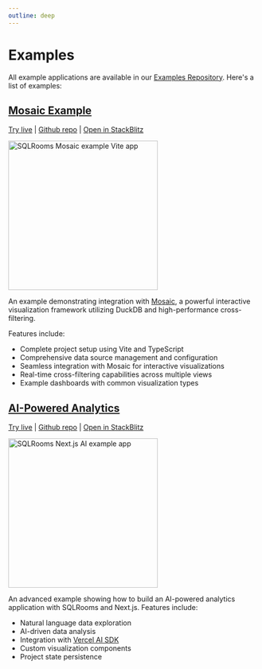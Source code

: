 ```yaml
---
outline: deep
---
```


# Examples

All example applications are available in our [Examples Repository](https://github.com/sqlrooms/examples). Here's a list of examples:

## [Mosaic Example](https://sqlrooms-mosaic.netlify.app/)

[Try live](https://sqlrooms-mosaic.netlify.app/)
| [Github repo](https://github.com/sqlrooms/examples/tree/main/sqlrooms-mosaic)
| [Open in StackBlitz](https://stackblitz.com/github/sqlrooms/examples/tree/main/sqlrooms-mosaic?embed=1&file=src/app.tsx)

<img src="https://github.com/user-attachments/assets/93ec2d5c-c358-4827-aae7-efe992fae572" alt="SQLRooms Mosaic example Vite app" width=300>

An example demonstrating integration with [Mosaic](https://idl.uw.edu/mosaic/), a powerful interactive visualization framework utilizing DuckDB and high-performance cross-filtering.

Features include:

- Complete project setup using Vite and TypeScript
- Comprehensive data source management and configuration
- Seamless integration with Mosaic for interactive visualizations
- Real-time cross-filtering capabilities across multiple views
- Example dashboards with common visualization types

## [AI-Powered Analytics](https://sqlrooms-ai.netlify.app/)

[Try live](https://sqlrooms-ai.netlify.app/)
| [Github repo](https://github.com/sqlrooms/examples/tree/main/sqlrooms-ai)
| [Open in StackBlitz](https://stackblitz.com/github/sqlrooms/examples/tree/main/sqlrooms-ai?embed=1&file=components/app-shell.tsx)

<img src="https://github.com/user-attachments/assets/8b6aafe6-a95f-4142-b04e-e547897418d3" alt="SQLRooms Next.js AI example app" width=300>

An advanced example showing how to build an AI-powered analytics application with SQLRooms and Next.js. Features include:

- Natural language data exploration
- AI-driven data analysis
- Integration with [Vercel AI SDK](https://sdk.vercel.ai/docs/introduction)
- Custom visualization components
- Project state persistence
